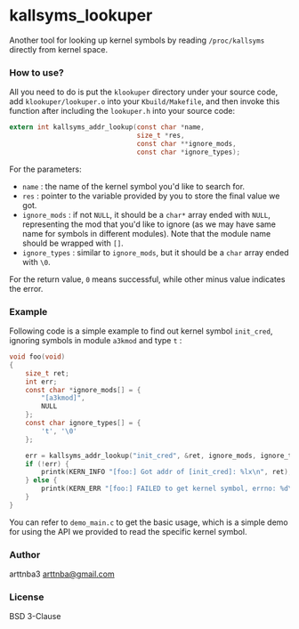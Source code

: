 # kallsyms_lookuper

Another tool for looking up kernel symbols by reading `/proc/kallsyms` directly from kernel space.

### How to use?

All you need to do is put the `klookuper` directory under your source code, add `klookuper/lookuper.o` into your `Kbuild/Makefile`, and then invoke this function after including the `lookuper.h` into your source code:

```c
extern int kallsyms_addr_lookup(const char *name,
                                size_t *res,
                                const char **ignore_mods,
                                const char *ignore_types);
```

For the parameters: 

- `name` : the name of the kernel symbol you'd like to search for.
- `res` : pointer to the variable provided by you to store the final value we got.
- `ignore_mods` : if not `NULL`, it should be a `char*` array ended with `NULL`, representing the mod that you'd like to ignore (as we may have same name for symbols in different modules). Note that the module name should be wrapped with `[]`.
- `ignore_types` : similar to `ignore_mods`, but it should be a `char` array ended with `\0`.

For the return value, `0` means successful, while other minus value indicates the error.

### Example

Following code is a simple example to find out kernel symbol `init_cred`, ignoring symbols in module `a3kmod` and type `t` :

```c
void foo(void)
{
    size_t ret;
    int err;
    const char *ignore_mods[] = {
        "[a3kmod]",
        NULL
    };
    const char ignore_types[] = {
        't', '\0'
    };

    err = kallsyms_addr_lookup("init_cred", &ret, ignore_mods, ignore_types);
    if (!err) {
        printk(KERN_INFO "[foo:] Got addr of [init_cred]: %lx\n", ret);
    } else {
        printk(KERN_ERR "[foo:] FAILED to get kernel symbol, errno: %d\n", err);
    }
}
```

You can refer to `demo_main.c` to get the basic usage, which is a simple demo for using the API we provided to read the specific kernel symbol.

### Author

arttnba3 <arttnba@gmail.com>

### License

BSD 3-Clause
